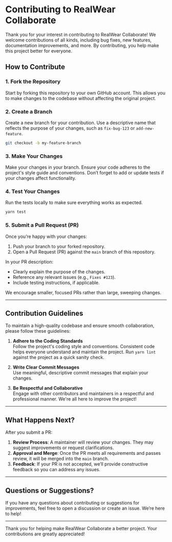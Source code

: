# Contributing to RealWear Collaborate

Thank you for your interest in contributing to RealWear Collaborate! We welcome contributions of all
kinds, including bug fixes, new features, documentation improvements, and more. By contributing, you
help make this project better for everyone.

## How to Contribute

### 1. Fork the Repository

Start by forking this repository to your own GitHub account. This allows you to make changes to the
codebase without affecting the original project.

### 2. Create a Branch

Create a new branch for your contribution. Use a descriptive name that reflects the purpose of your
changes, such as `fix-bug-123` or `add-new-feature`.

```bash
git checkout -b my-feature-branch
```

### 3. Make Your Changes

Make your changes in your branch. Ensure your code adheres to the project's style guide and
conventions. Don’t forget to add or update tests if your changes affect functionality.

### 4. Test Your Changes

Run the tests locally to make sure everything works as expected.

```bash
yarn test
```

### 5. Submit a Pull Request (PR)

Once you’re happy with your changes:

1. Push your branch to your forked repository.
2. Open a Pull Request (PR) against the `main` branch of this repository.

In your PR description:

- Clearly explain the purpose of the changes.
- Reference any relevant issues (e.g., `Fixes #123`).
- Include testing instructions, if applicable.

We encourage smaller, focused PRs rather than large, sweeping changes.

---

## Contribution Guidelines

To maintain a high-quality codebase and ensure smooth collaboration, please follow these guidelines:

1. **Adhere to the Coding Standards**  
   Follow the project's coding style and conventions. Consistent code helps everyone understand and
   maintain the project. Run `yarn lint` against the project as a quick sanity check.

1. **Write Clear Commit Messages**  
   Use meaningful, descriptive commit messages that explain your changes.

1. **Be Respectful and Collaborative**  
   Engage with other contributors and maintainers in a respectful and professional manner. We're all
   here to improve the project!

---

## What Happens Next?

After you submit a PR:

1. **Review Process**: A maintainer will review your changes. They may suggest improvements or
   request clarifications.
2. **Approval and Merge**: Once the PR meets all requirements and passes review, it will be merged
   into the `main` branch.
3. **Feedback**: If your PR is not accepted, we’ll provide constructive feedback so you can address
   any issues.

---

## Questions or Suggestions?

If you have any questions about contributing or suggestions for improvements, feel free to open a
discussion or create an issue. We’re here to help!

---

Thank you for helping make RealWear Collaborate a better project. Your contributions are greatly
appreciated!
